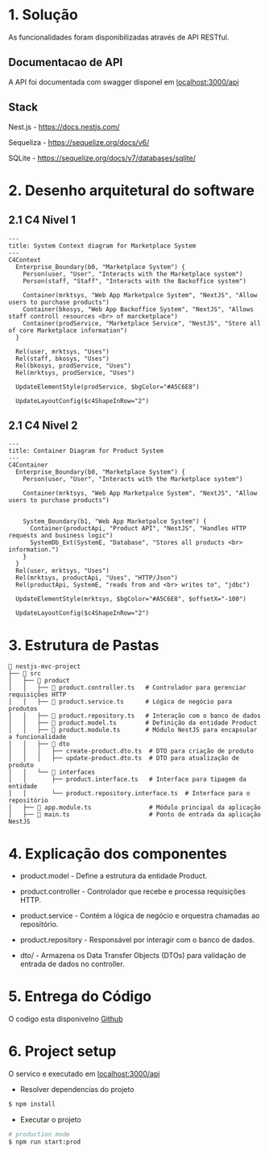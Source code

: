 # 1. Solução
As funcionalidades foram disponibilizadas através de API RESTful.

## Documentacao de API

A API foi documentada com swagger disponel em [localhost:3000/api](http://localhost:3000/api)

## Stack

Nest.js - https://docs.nestjs.com/

Sequeliza - https://sequelize.org/docs/v6/

SQLite - https://sequelize.org/docs/v7/databases/sqlite/


# 2. Desenho arquitetural do software

## 2.1 C4 Nivel 1
```mermaid
---
title: System Context diagram for Marketplace System
---
C4Context
  Enterprise_Boundary(b0, "Marketplace System") {
    Person(user, "User", "Interacts with the Marketplace system")
    Person(staff, "Staff", "Interacts with the Backoffice system")

    Container(mrktsys, "Web App Marketpalce System", "NextJS", "Allow users to purchase products")
    Container(bkosys, "Web App Backoffice System", "NextJS", "Allows staff controll resources <br> of marcketplace")
    Container(prodService, "Marketplace Service", "NestJS", "Store all of core Marketplace information")
  }

  Rel(user, mrktsys, "Uses")
  Rel(staff, bkosys, "Uses")
  Rel(bkosys, prodService, "Uses")
  Rel(mrktsys, prodService, "Uses")

  UpdateElementStyle(prodService, $bgColor="#A5C6E8")

  UpdateLayoutConfig($c4ShapeInRow="2")
```

## 2.1 C4 Nivel 2
```mermaid
---
title: Container Diagram for Product System
---
C4Container
  Enterprise_Boundary(b0, "Marketplace System") {
    Person(user, "User", "Interacts with the Marketplace system")

    Container(mrktsys, "Web App Marketpalce System", "NextJS", "Allow users to purchase products")


    System_Boundary(b1, "Web App Marketpalce System") {
      Container(productApi, "Product API", "NestJS", "Handles HTTP requests and business logic")
      SystemDb_Ext(SystemE, "Database", "Stores all products <br> information.")
    }
  }
  Rel(user, mrktsys, "Uses")
  Rel(mrktsys, productApi, "Uses", "HTTP/Json")
  Rel(productApi, SystemE, "reads from and <br> writes to", "jdbc")

  UpdateElementStyle(mrktsys, $bgColor="#A5C6E8", $offsetX="-100")

  UpdateLayoutConfig($c4ShapeInRow="2")

```

# 3. Estrutura de Pastas

```
📂 nestjs-mvc-project
├── 📁 src
│   ├── 📁 product
│   │   ├── 📄 product.controller.ts   # Controlador para gerenciar requisições HTTP
│   │   ├── 📄 product.service.ts      # Lógica de negócio para produtos
│   │   ├── 📄 product.repository.ts   # Interação com o banco de dados
│   │   ├── 📄 product.model.ts        # Definição da entidade Product
│   │   ├── 📄 product.module.ts       # Módulo NestJS para encapsular a funcionalidade
│   │   ├── 📄 dto
│   │   │   ├── create-product.dto.ts  # DTO para criação de produto
│   │   │   ├── update-product.dto.ts  # DTO para atualização de produto
│   │   └── 📄 interfaces
│   │       ├── product.interface.ts   # Interface para tipagem da entidade
│   │       └── product.repository.interface.ts  # Interface para o repositório
│   ├── 📄 app.module.ts                # Módulo principal da aplicação
│   ├── 📄 main.ts                      # Ponto de entrada da aplicação NestJS
```

# 4. Explicação dos componentes

- product.model - Define a estrutura da entidade Product.

- product.controller - Controlador que recebe e processa requisições HTTP.

- product.service - Contém a lógica de negócio e orquestra chamadas ao repositório.

- product.repository - Responsável por interagir com o banco de dados.

- dto/ - Armazena os Data Transfer Objects (DTOs) para validação de entrada de dados no controller.

# 5. Entrega do Código

O codigo esta disponivelno [Github](https://github.com/Jamesasj/bootcamp-arq-soft-xpe-final)

# 6. Project setup

O servico e executado em [localhost:3000/api](http://localhost:3000/api)

- Resolver dependencias do projeto

```bash
$ npm install
```

- Executar o projeto

```bash
# production mode
$ npm run start:prod
```


